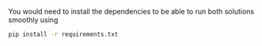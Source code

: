You would need to install the dependencies to be able to run both solutions smoothly using 
```bash
pip install -r requirements.txt
```

